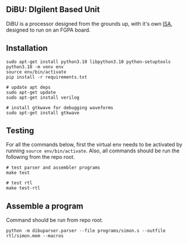 ## DiBU: DIgilent Based Unit

DiBU is a processor designed from the grounds up, with it's own [ISA](https://www.overleaf.com/read/fgpwwyyhspns), designed to run on an FGPA board.

## Installation

```
sudo apt-get install python3.10 libpython3.10 python-setuptools 
python3.10 -m venv env
source env/bin/activate
pip install -r requirements.txt

# update apt deps
sudo apt-get update
sudo apt-get install verilog

# install gtkwave for debugging waveforms
sudo apt-get install gtkwave
```

## Testing

For all the commands below, first the virtual env needs to be activated by running `source env/bin/activate`. Also, all commands should be run the following from the repo root.

```
# test parser and assembler programs
make test

# test rtl
make test-rtl
```

## Assemble a program

Command should be run from repo root.

```
python -m dibuparser.parser --file programs/simon.s --outfile rtl/simon.mem --macros
```